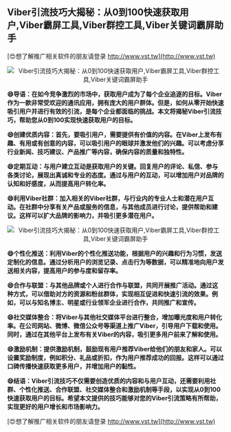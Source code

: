 ## **Viber引流技巧大揭秘：从0到100快速获取用户,Viber霸屏工具,Viber群控工具,Viber关键词霸屏助手**

[😍想了解推广相关软件的朋友请登录 http://www.vst.tw](http://www.vst.tw)

 <center><img src="https://vst.tw/MP4/tuiguang/png/4.png" alt="Viber引流技巧大揭秘：从0到100快速获取用户,Viber霸屏工具,Viber群控工具,Viber关键词霸屏助手"></center>

**😄导语：在如今竞争激烈的市场中，获取用户成为了每个企业追逐的目标。Viber作为一款非常受欢迎的通讯应用，拥有庞大的用户群体。但是，如何从零开始快速吸引用户并进行有效的引流，是每个企业都面临的挑战。本文将揭秘Viber引流技巧，帮助您从0到100实现快速获取用户的目标。**

**😄创建优质内容：首先，要吸引用户，需要提供有价值的内容。在Viber上发布有趣、有用或有创意的内容，可以吸引用户的眼球并激发他们的兴趣。可以考虑分享行业新闻、技巧建议、产品推广等内容，确保内容的质量和独特性。**

**😄定期互动：与用户建立互动是获取用户的关键。回复用户的评论、私信、参与各类讨论，展现出真诚和专业的态度。通过与用户的互动，可以增加用户对品牌的认知和好感度，从而提高用户转化率。**

**😄利用Viber社群：加入相关的Viber社群，与行业内的专业人士和潜在用户互动。在社群中分享有关产品或服务的信息，与其他成员进行讨论，提供帮助和建议。这样可以扩大品牌的影响力，并吸引更多潜在用户。**

 <center><img src="https://vst.tw/MP4/tuiguang/png/1.png" alt="Viber引流技巧大揭秘：从0到100快速获取用户,Viber霸屏工具,Viber群控工具,Viber关键词霸屏助手"></center>

**😄个性化推送：利用Viber的个性化推送功能，根据用户的兴趣和行为习惯，发送定制化的信息。通过分析用户的浏览记录、点击行为等数据，可以精准地向用户发送相关内容，提高用户的参与度和留存率。**

**😄合作与联盟：与其他品牌或个人进行合作与联盟，共同开展推广活动。通过这种方式，可以借助对方的资源和粉丝群体，实现相互促进和快速引流的效果。例如，可以与知名博主、明星或行业领军企业进行合作，共同推广和宣传。**

**😄社交媒体整合：将Viber与其他社交媒体平台进行整合，增加曝光度和用户转化率。在公司网站、微博、微信公众号等渠道上推广Viber，引导用户下载和使用。同时，通过在其他平台上发布有关Viber的内容，吸引更多用户前来了解和使用。**

**😄激励机制：提供激励机制，鼓励现有用户推荐Viber给他们的朋友和家人。可以设置奖励制度，例如积分、礼品或折扣，作为用户推荐成功的回报。这样可以通过口碑传播快速获取更多用户，并增加用户的黏性。**

**😄结语：Viber引流技巧不仅需要创造优质的内容和与用户互动，还需要利用社群、个性化推送、合作联盟、社交媒体整合和激励机制等手段，以实现从0到100快速获取用户的目标。希望本文提供的技巧能够对您的Viber引流策略有所帮助，实现更好的用户增长和市场影响力。**

[😍想了解推广相关软件的朋友请登录 http://www.vst.tw](http://www.vst.tw)



